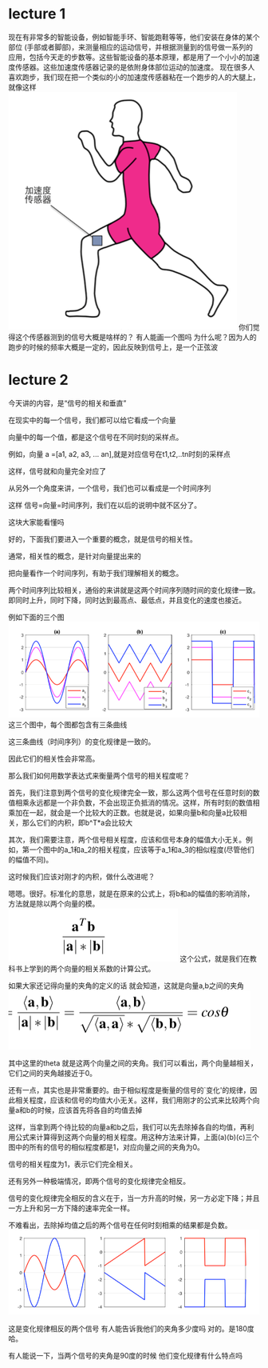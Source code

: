 # lecture 1

现在有非常多的智能设备，例如智能手环、智能跑鞋等等，他们安装在身体的某个部位 (手部或者脚部)，来测量相应的运动信号，并根据测量到的信号做一系列的应用，包括今天走的步数等。这些智能设备的基本原理，都是用了一个小小的加速度传感器。这些加速度传感器记录的是依附身体部位运动的加速度。
现在很多人喜欢跑步，我们现在把一个类似的小的加速度传感器粘在一个跑步的人的大腿上，就像这样
![title](https://raw.githubusercontent.com/HViktorTsoi/gitnote-image/master/gitnote/2019/06/25/1561472532445-1561472532520.png)
你们觉得这个传感器测到的信号大概是啥样的？
有人能画一个图吗
为什么呢？因为人的跑步的时候的频率大概是一定的，因此反映到信号上，是一个正弦波

# lecture 2

今天讲的内容，是“信号的相关和垂直”

在现实中的每一个信号，我们都可以给它看成一个向量

向量中的每一个值，都是这个信号在不同时刻的采样点。

例如，向量 a =[a1, a2, a3, ... an],就是对应信号在t1,t2,..tn时刻的采样点

这样，信号就和向量完全对应了

从另外一个角度来讲，一个信号，我们也可以看成是一个时间序列

这样 信号=向量=时间序列，我们在以后的说明中就不区分了。

这块大家能看懂吗

好的，下面我们要进入一个重要的概念，就是信号的相关性。

通常，相关性的概念，是针对向量提出来的

把向量看作一个时间序列，有助于我们理解相关的概念。

两个时间序列比较相关，通俗的来讲就是这两个时间序列随时间的变化规律一致。即同时上升，同时下降，同时达到最高点、最低点，并且变化的速度也接近。

例如下面的三个图
![title](https://raw.githubusercontent.com/HViktorTsoi/gitnote-image/master/gitnote/2019/06/25/1561472710021-1561472710022.png)
这三个图中，每个图都包含有三条曲线

这三条曲线（时间序列）的变化规律是一致的。

因此它们的相关性会非常高。

那么我们如何用数学表达式来衡量两个信号的相关程度呢？

首先，我们注意到两个信号的变化规律完全一致，那么这两个信号在任意时刻的数值相乘永远都是一个非负数，不会出现正负抵消的情况。这样，所有时刻的数值相乘加在一起，就会是一个比较大的正数。也就是说，如果向量b和向量a比较相关，那么它们的内积，即b^T*a会比较大

其次，我们需要注意，两个信号相关程度，应该和信号本身的幅值大小无关。例如，第一个图中的a_1和a_2的相关程度，应该等于a_1和a_3的相似程度(尽管他们的幅值不同)。

这时候我们应该对刚才的内积，做什么改进呢？

嗯嗯。很好。标准化的意思，就是在原来的公式上，将b和a的幅值的影响消除，方法就是除以两个向量的模。
![title](https://raw.githubusercontent.com/HViktorTsoi/gitnote-image/master/gitnote/2019/06/25/1561473003486-1561473003486.png)
这个公式，就是我们在教科书上学到的两个向量的相关系数的计算公式。

如果大家还记得向量的夹角的定义的话 就会知道，这就是向量a,b之间的夹角
![title](https://raw.githubusercontent.com/HViktorTsoi/gitnote-image/master/gitnote/2019/06/25/1561473114801-1561473114802.png)

其中这里的theta 就是这两个向量之间的夹角。我们可以看出，两个向量越相关，它们之间的夹角越接近于0。

还有一点，其实也是非常重要的。由于相似程度是衡量的信号的`变化'的规律，因此相关程度，应该和信号的均值大小无关。这样，我们用刚才的公式来比较两个向量a和b的时候，应该首先将各自的均值去掉

这样，当拿到两个待比较的向量a和b之后，我们可以先去除掉各自的均值，再利用公式来计算得到这两个向量的相关程度。用这种方法来计算，上面(a)(b)(c)三个图中的所有的信号的相似程度都是1，对应向量之间的夹角为0。

信号的相关程度为1，表示它们完全相关。

还有另外一种极端情况，即两个信号的变化规律完全相反。

信号的变化规律完全相反的含义在于，当一方升高的时候，另一方必定下降；并且一方上升和另一方下降的速率完全一样。

不难看出，去除掉均值之后的两个信号在任何时刻相乘的结果都是负数。
![title](https://raw.githubusercontent.com/HViktorTsoi/gitnote-image/master/gitnote/2019/06/25/1561473399423-1561473399425.png)

这是变化规律相反的两个信号 有人能告诉我他们的夹角多少度吗 对的。是180度哈。

有人能说一下，当两个信号的夹角是90度的时候 他们变化规律有什么特点吗